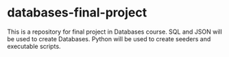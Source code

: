 # databases-final-project
This is a repository for final project in Databases course. SQL and JSON will be used to create Databases. Python will be used to create seeders and executable scripts.
